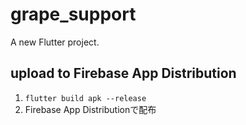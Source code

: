 # grape_support

A new Flutter project.

## upload to Firebase App Distribution
1. `flutter build apk --release`
2. Firebase App Distributionで配布
